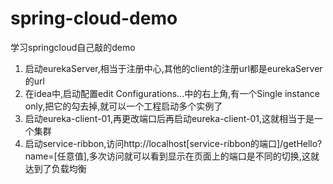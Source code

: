# spring-cloud-demo
学习springcloud自己敲的demo
1. 启动eurekaServer,相当于注册中心,其他的client的注册url都是eurekaServer的url
2. 在idea中,启动配置edit Configurations...中的右上角,有一个Single instance only,把它的勾去掉,就可以一个工程启动多个实例了
3. 启动eureka-client-01,再更改端口后再启动eureka-client-01,这就相当于是一个集群
4. 启动service-ribbon,访问http://localhost[service-ribbon的端口]/getHello?name=[任意值],多次访问就可以看到显示在页面上的端口是不同的切换,这就达到了负载均衡